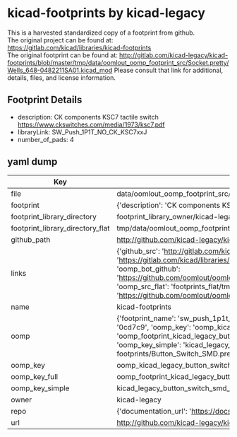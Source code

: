 # kicad-footprints by kicad-legacy  
This is a harvested standardized copy of a footprint from github.  
The original project can be found at:  
https://gitlab.com/kicad/libraries/kicad-footprints  
The original footprint can be found at:
http://gitlab.com/kicad-legacy/kicad-footprints/blob/master/tmp/data/oomlout_oomp_footprint_src/Socket.pretty/Wells_648-0482211SA01.kicad_mod
Please consult that link for additional, details, files, and license information.  
## Footprint Details
* description: CK components KSC7 tactile switch https://www.ckswitches.com/media/1973/ksc7.pdf  
* libraryLink: SW_Push_1P1T_NO_CK_KSC7xxJ  
* number_of_pads: 4  
## yaml dump  
| Key | Value |  
| --- | --- |  
| file | data/oomlout_oomp_footprint_src/kicad-footprints/Button_Switch_SMD.pretty/SW_Push_1P1T_NO_CK_KSC7xxJ.kicad_mod |  
| footprint | {'description': 'CK components KSC7 tactile switch https://www.ckswitches.com/media/1973/ksc7.pdf', 'libraryLink': 'SW_Push_1P1T_NO_CK_KSC7xxJ', 'number_of_pads': 4} |  
| footprint_library_directory | footprint_library_owner/kicad-legacy_kicad-footprints |  
| footprint_library_directory_flat | tmp/data/oomlout_oomp_footprint_src/footprints_flat/kicad_legacy_button_switch_smd_sw_push_1p1t_no_ck_ksc7xxj/working |  
| github_path | http://github.com/kicad-legacy/kicad-footprints/blob/master/tmp/data/oomlout_oomp_footprint_src/Button_Switch_SMD.pretty/SW_Push_1P1T_NO_CK_KSC7xxJ.kicad_mod |  
| links | {'github_src': 'http://gitlab.com/kicad-legacy/kicad-footprints/blob/master/tmp/data/oomlout_oomp_footprint_src/Socket.pretty/Wells_648-0482211SA01.kicad_mod', 'github_src_repo': 'https://gitlab.com/kicad/libraries/kicad-footprints', 'oomp_bot': 'tmp/data/oomlout_oomp_footprint_src/footprints/kicad_legacy_button_switch_smd_sw_push_1p1t_no_ck_ksc7xxj/working', 'oomp_bot_github': 'https://github.com/oomlout/oomlout_oomp_footprint_bot/tree/main/tmp/data/oomlout_oomp_footprint_src/footprints/kicad_legacy_button_switch_smd_sw_push_1p1t_no_ck_ksc7xxj/working', 'oomp_src_flat': 'footprints_flat/tmp/data/oomlout_oomp_footprint_src/footprints_flat/kicad_legacy_button_switch_smd_sw_push_1p1t_no_ck_ksc7xxj/working', 'oomp_src_flat_github': 'https://github.com/oomlout/oomlout_oomp_footprint_src/tree/main/tmp/data/oomlout_oomp_footprint_src/footprints_flat/kicad_legacy_button_switch_smd_sw_push_1p1t_no_ck_ksc7xxj/working'} |  
| name | kicad-footprints |  
| oomp | {'footprint_name': 'sw_push_1p1t_no_ck_ksc7xxj', 'library_name': 'button_switch_smd', 'md5': '0cd7c96c8aadb5dc274f3b7e5e71f7c3', 'md5_10': '0cd7c96c8a', 'md5_5': '0cd7c', 'md5_6': '0cd7c9', 'oomp_key': 'oomp_kicad_legacy_button_switch_smd_sw_push_1p1t_no_ck_ksc7xxj', 'oomp_key_extra': 'oomp_footprint_kicad_legacy_button_switch_smd_sw_push_1p1t_no_ck_ksc7xxj', 'oomp_key_full': 'oomp_footprint_kicad_legacy_button_switch_smd_sw_push_1p1t_no_ck_ksc7xxj_0cd7c9', 'oomp_key_simple': 'kicad_legacy_button_switch_smd_sw_push_1p1t_no_ck_ksc7xxj', 'original_filename': 'data/oomlout_oomp_footprint_src/kicad-footprints/Button_Switch_SMD.pretty/SW_Push_1P1T_NO_CK_KSC7xxJ.kicad_mod', 'owner_name': 'kicad_legacy'} |  
| oomp_key | oomp_kicad_legacy_button_switch_smd_sw_push_1p1t_no_ck_ksc7xxj |  
| oomp_key_full | oomp_footprint_kicad_legacy_button_switch_smd_sw_push_1p1t_no_ck_ksc7xxj |  
| oomp_key_simple | kicad_legacy_button_switch_smd_sw_push_1p1t_no_ck_ksc7xxj |  
| owner | kicad-legacy |  
| repo | {'documentation_url': 'https://docs.github.com/rest/repos/repos#get-a-repository', 'message': 'Not Found'} |  
| url | http://github.com/kicad-legacy/kicad-footprints |  

